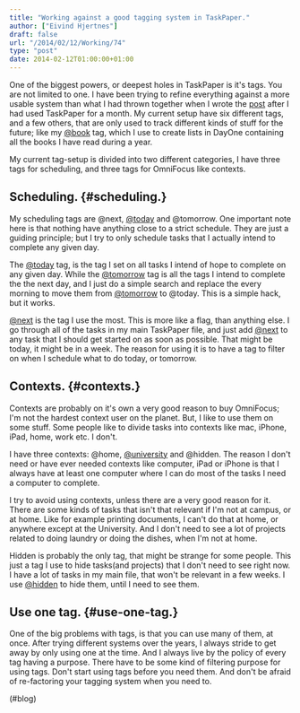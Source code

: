 ```yaml
---
title: "Working against a good tagging system in TaskPaper."
author: ["Eivind Hjertnes"]
draft: false
url: "/2014/02/12/Working/74"
type: "post"
date: 2014-02-12T01:00:00+01:00
---
```


One of the biggest powers, or deepest holes in TaskPaper is it's tags.
You are not limited to one. I have been trying to refine everything
against a more usable system than what I had thrown together when I
wrote the
[post](http://www.hjertnes.me/blog/-taskpaper-after-using-it-for-a-while)
after I had used TaskPaper for a month. My current setup have six
different tags, and a few others, that are only used to track different
kinds of stuff for the future; like my [@book](<https://micro.blog/book>)
tag, which I use to create lists in DayOne containing all the books I
have read during a year.

My current tag-setup is divided into two different categories, I have
three tags for scheduling, and three tags for OmniFocus like contexts.


## Scheduling. {#scheduling.}

My scheduling tags are @next, [@today](<https://micro.blog/today>) and
@tomorrow. One important note here is that nothing have anything close
to a strict schedule. They are just a guiding principle; but I try to
only schedule tasks that I actually intend to complete any given day.

The [@today](<https://micro.blog/today>) tag, is the tag I set on all
tasks I intend of hope to complete on any given day. While the
[@tomorrow](<https://micro.blog/tomorrow>) tag is all the tags I intend to
complete the the next day, and I just do a simple search and replace the
every morning to move them from [@tomorrow](<https://micro.blog/tomorrow>)
to @today. This is a simple hack, but it works.

[@next](<https://micro.blog/next>) is the tag I use the most. This is more
like a flag, than anything else. I go through all of the tasks in my
main TaskPaper file, and just add [@next](<https://micro.blog/next>) to
any task that I should get started on as soon as possible. That might be
today, it might be in a week. The reason for using it is to have a tag
to filter on when I schedule what to do today, or tomorrow.


## Contexts. {#contexts.}

Contexts are probably on it's own a very good reason to buy OmniFocus;
I'm not the hardest context user on the planet. But, I like to use them
on some stuff. Some people like to divide tasks into contexts like mac,
iPhone, iPad, home, work etc. I don't.

I have three contexts: @home,
[@university](<https://micro.blog/university>) and @hidden. The reason I
don't need or have ever needed contexts like computer, iPad or iPhone is
that I always have at least one computer where I can do most of the
tasks I need a computer to complete.

I try to avoid using contexts, unless there are a very good reason for
it. There are some kinds of tasks that isn't that relevant if I'm not at
campus, or at home. Like for example printing documents, I can't do that
at home, or anywhere except at the University. And I don't need to see a
lot of projects related to doing laundry or doing the dishes, when I'm
not at home.

Hidden is probably the only tag, that might be strange for some people.
This just a tag I use to hide tasks(and projects) that I don't need to
see right now. I have a lot of tasks in my main file, that won't be
relevant in a few weeks. I use [@hidden](<https://micro.blog/hidden>) to
hide them, until I need to see them.


## Use one tag. {#use-one-tag.}

One of the big problems with tags, is that you can use many of them, at
once. After trying different systems over the years, I always stride to
get away by only using one at the time. And I always live by the policy
of every tag having a purpose. There have to be some kind of filtering
purpose for using tags. Don't start using tags before you need them. And
don't be afraid of re-factoring your tagging system when you need to.

(#blog)
